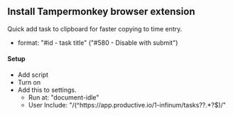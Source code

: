 ## Install Tampermonkey browser extension

Quick add task to clipboard for faster copying to time entry.
* format: "#id - task title" ("#580 - Disable with submit")

#### Setup
* Add script
* Turn on
* Add this to settings.
  * Run at: "document-idle"
  * User Include: "/(^https:\/\/app\.productive\.io\/1-infinum\/tasks?\?.*?$)/"
